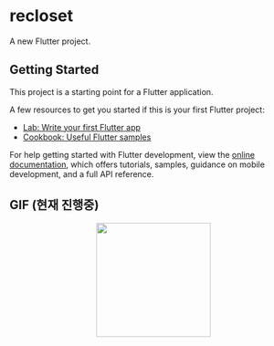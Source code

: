 # recloset

A new Flutter project.

## Getting Started

This project is a starting point for a Flutter application.

A few resources to get you started if this is your first Flutter project:

- [Lab: Write your first Flutter app](https://docs.flutter.dev/get-started/codelab)
- [Cookbook: Useful Flutter samples](https://docs.flutter.dev/cookbook)

For help getting started with Flutter development, view the
[online documentation](https://docs.flutter.dev/), which offers tutorials,
samples, guidance on mobile development, and a full API reference.

## GIF (현재 진행중)
<p align="center">
  <img src="https://github.com/user-attachments/assets/756a30af-19ab-4c01-9dc2-ba858cd56a79" width="200">
</p>
